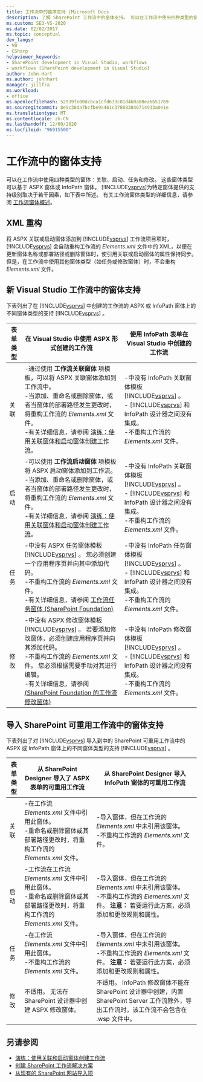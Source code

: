 ```yaml
---
title: 工作流中的窗体支持 |Microsoft Docs
description: 了解 SharePoint 工作流中的窗体支持。 可以在工作流中使用四种类型的窗体：关联、启动、任务和修改。
ms.custom: SEO-VS-2020
ms.date: 02/02/2017
ms.topic: conceptual
dev_langs:
- VB
- CSharp
helpviewer_keywords:
- SharePoint development in Visual Studio, workflows
- workflows [SharePoint development in Visual Studio]
author: John-Hart
ms.author: johnhart
manager: jillfra
ms.workload:
- office
ms.openlocfilehash: 52939fe00dcbca1cfd633c81d4b0a00ea6b517b9
ms.sourcegitcommit: 8e9c38da7bcfbe9a461c378083846714933a0e1e
ms.translationtype: MT
ms.contentlocale: zh-CN
ms.lasthandoff: 12/09/2020
ms.locfileid: "96915500"
---
```

# <a name="form-support-in-workflows"></a>工作流中的窗体支持
  可以在工作流中使用四种类型的窗体：关联、启动、任务和修改。 这些窗体类型可以基于 ASPX 窗体或 InfoPath 窗体。 [!INCLUDE[vsprvs](../sharepoint/includes/vsprvs-md.md)]为特定窗体提供的支持级别取决于若干因素，如下表中所述。 有关工作流窗体类型的详细信息，请参阅 [工作流窗体概述](/previous-versions/office/developer/sharepoint-2010/ms457061(v=office.14))。

## <a name="xml-refactoring"></a>XML 重构
 将 ASPX 关联或启动窗体添加到 [!INCLUDE[vsprvs](../sharepoint/includes/vsprvs-md.md)] 工作流项目项时， [!INCLUDE[vsprvs](../sharepoint/includes/vsprvs-md.md)] 会自动重构工作流的 *Elements.xml* 文件中的 XML，以便在更新窗体名称或部署路径或删除窗体时，使引用关联或启动窗体的属性保持同步。 但是，在工作流中使用其他窗体类型（如任务或修改窗体）时，不会重构 *Elements.xml* 文件。

## <a name="form-support-in-new-visual-studio-workflows"></a>新 Visual Studio 工作流中的窗体支持
 下表列出了在 [!INCLUDE[vsprvs](../sharepoint/includes/vsprvs-md.md)] 中创建的工作流的 ASPX 或 InfoPath 窗体上的不同窗体类型的支持 [!INCLUDE[vsprvs](../sharepoint/includes/vsprvs-md.md)] 。

|表单类型|在 Visual Studio 中使用 ASPX 形式创建的工作流|使用 InfoPath 表单在 Visual Studio 中创建的工作流|
|---------------|---------------------------------------------------------|-----------------------------------------------------------------|
|关联|-通过使用 **工作流关联窗体** 项模板，可以将 ASPX 关联窗体添加到工作流中。<br />-当添加、重命名或删除窗体，或者当窗体的部署路径发生更改时，将重构工作流的 *Elements.xml* 文件。<br />-有关详细信息，请参阅 [演练：使用关联窗体和启动窗体创建工作流](../sharepoint/walkthrough-creating-a-workflow-with-association-and-initiation-forms.md)。|-中没有 InfoPath 关联窗体模板 [!INCLUDE[vsprvs](../sharepoint/includes/vsprvs-md.md)] 。<br />- [!INCLUDE[vsprvs](../sharepoint/includes/vsprvs-md.md)] 和 InfoPath 设计器之间没有集成。<br />-不重构工作流的 *Elements.xml* 文件。|
|启动|-可以使用 **工作流启动窗体** 项模板将 ASPX 启动窗体添加到工作流。<br />-当添加、重命名或删除窗体，或者当窗体的部署路径发生更改时，将重构工作流的 *Elements.xml* 文件。<br />-有关详细信息，请参阅 [演练：使用关联窗体和启动窗体创建工作流](../sharepoint/walkthrough-creating-a-workflow-with-association-and-initiation-forms.md)。|-中没有 InfoPath 关联窗体模板 [!INCLUDE[vsprvs](../sharepoint/includes/vsprvs-md.md)] 。<br />- [!INCLUDE[vsprvs](../sharepoint/includes/vsprvs-md.md)] 和 InfoPath 设计器之间没有集成。<br />-不重构工作流的 *Elements.xml* 文件。|
|任务|-中没有 ASPX 任务窗体模板 [!INCLUDE[vsprvs](../sharepoint/includes/vsprvs-md.md)] 。 您必须创建一个应用程序页并向其中添加代码。<br />-不重构工作流的 *Elements.xml* 文件。<br />-有关详细信息，请参阅 [工作流任务窗体 (SharePoint Foundation) ](/previous-versions/office/developer/sharepoint-2010/ms438856(v=office.14))|-中没有 InfoPath 任务窗体模板 [!INCLUDE[vsprvs](../sharepoint/includes/vsprvs-md.md)] 。<br />- [!INCLUDE[vsprvs](../sharepoint/includes/vsprvs-md.md)] 和 InfoPath 设计器之间没有集成。<br />-不重构工作流的 *Elements.xml* 文件。|
|修改|-中没有 ASPX 修改窗体模板 [!INCLUDE[vsprvs](../sharepoint/includes/vsprvs-md.md)] 。 若要添加修改窗体，必须创建应用程序页并向其添加代码。<br />-不重构工作流的 *Elements.xml* 文件。 您必须根据需要手动对其进行编辑。<br />-有关详细信息，请参阅 [ (SharePoint Foundation 的工作流修改窗体) ](/previous-versions/office/developer/sharepoint-2010/ms480794(v=office.14))|-中没有 InfoPath 修改窗体模板 [!INCLUDE[vsprvs](../sharepoint/includes/vsprvs-md.md)] 。<br />- [!INCLUDE[vsprvs](../sharepoint/includes/vsprvs-md.md)] 和 InfoPath 设计器之间没有集成。<br />-不重构工作流的 *Elements.xml* 文件。|

## <a name="form-support-in-imported-sharepoint-reusable-workflows"></a>导入 SharePoint 可重用工作流中的窗体支持
 下表列出了对 [!INCLUDE[vsprvs](../sharepoint/includes/vsprvs-md.md)] 导入到中的 SharePoint 可重用工作流中的 ASPX 或 InfoPath 窗体上的不同窗体类型的支持 [!INCLUDE[vsprvs](../sharepoint/includes/vsprvs-md.md)] 。

|表单类型|从 SharePoint Designer 导入了 ASPX 表单的可重用工作流|从 SharePoint Designer 导入 InfoPath 窗体的可重用工作流|
|---------------|-------------------------------------------------------------------------------| - |
|关联|-在工作流 *Elements.xml* 文件中引用此窗体。<br />-重命名或删除窗体或其部署路径更改时，将重构工作流的 *Elements.xml* 文件。|-导入窗体，但在工作流的 *Elements.xml* 中未引用该窗体。<br />-不重构工作流的 *Elements.xml* 文件。|
|启动|-工作流在工作流 *Elements.xml* 文件中引用此窗体。<br />-重命名或删除窗体或其部署路径更改时，将重构工作流的 *Elements.xml* 文件。|-导入窗体，但在工作流的 *Elements.xml* 中未引用该窗体。<br />-不重构工作流的 *Elements.xml* 文件。 **注意：**  若要运行此方案，必须添加和更改规则和属性。|
|任务|-在工作流 *Elements.xml* 文件中引用此窗体。<br />-不重构工作流的 *Elements.xml* 文件。|-导入窗体，但在工作流的 *Elements.xml* 中未引用该窗体。<br />-不重构工作流的 *Elements.xml* 文件。 **注意：**  若要运行此方案，必须添加和更改规则和属性。|
|修改|不适用。 无法在 SharePoint 设计器中创建 ASPX 修改窗体。|不适用。 InfoPath 修改窗体不能在 SharePoint 设计器中创建，内置 SharePoint Server 工作流除外，导出工作流时，该工作流不会包含在 .wsp 文件中。|

## <a name="see-also"></a>另请参阅
- [演练：使用关联和启动窗体创建工作流](../sharepoint/walkthrough-creating-a-workflow-with-association-and-initiation-forms.md)
- [创建 SharePoint 工作流解决方案](../sharepoint/creating-sharepoint-workflow-solutions.md)
- [从现有的 SharePoint 网站导入项](../sharepoint/importing-items-from-an-existing-sharepoint-site.md)
